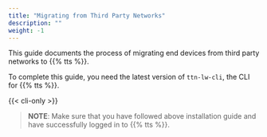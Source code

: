 ```yaml
---
title: "Migrating from Third Party Networks"
description: ""
weight: -1
---
```


This guide documents the process of migrating end devices from third party networks to {{% tts %}}.

<!--more-->

To complete this guide, you need the latest version of `ttn-lw-cli`, the CLI for {{% tts %}}.

{{< cli-only >}}

> **NOTE**: Make sure that you have followed above installation guide and have successfully logged in to {{% tts %}}.
